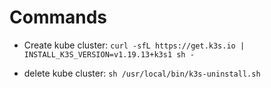 # Commands

- Create kube cluster: `curl -sfL https://get.k3s.io | INSTALL_K3S_VERSION=v1.19.13+k3s1 sh -`

- delete kube cluster: `sh /usr/local/bin/k3s-uninstall.sh`
